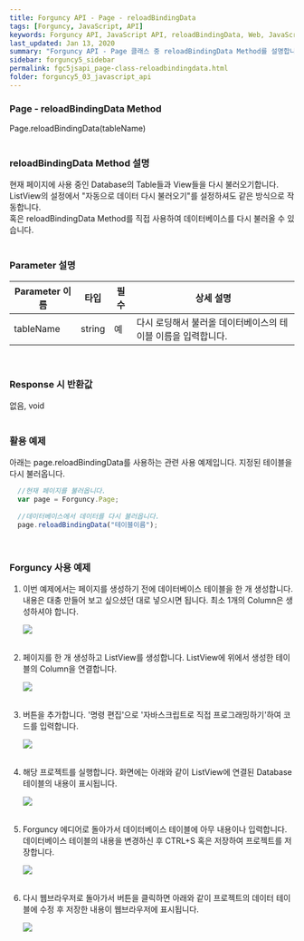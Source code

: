 ```yaml
---
title: Forguncy API - Page - reloadBindingData
tags: [Forguncy, JavaScript, API]
keywords: Forguncy API, JavaScript API, reloadBindingData, Web, JavaScript, API
last_updated: Jan 13, 2020
summary: "Forguncy API - Page 클래스 중 reloadBindingData Method를 설명합니다."
sidebar: forguncy5_sidebar
permalink: fgc5jsapi_page-class-reloadbindingdata.html
folder: forguncy5_03_javascript_api
---
```


### Page - reloadBindingData Method
Page.reloadBindingData(tableName)
<br /><br />

### reloadBindingData Method 설명
현재 페이지에 사용 중인 Database의 Table들과 View들을 다시 불러오기합니다.<br />
ListView의 설정에서 "자동으로 데이터 다시 불러오기"를 설정하셔도 같은 방식으로 작동합니다. <br />
혹은 reloadBindingData Method를 직접 사용하여 데이터베이스를 다시 불러올 수 있습니다.
<br /><br />

### Parameter 설명

| Parameter 이름 | 타입 | 필수 | 상세 설명 |
| --- | --- | --- | --- |
| tableName | string | 예 | 다시 로딩해서 불러올 데이터베이스의 테이블 이름을 입력합니다. |

<br />

### Response 시 반환값
없음, void
<br /><br />

### 활용 예제
아래는 page.reloadBindingData를 사용하는 관련 사용 예제입니다. 지정된 테이블을 다시 불러옵니다.
<br />

~~~javascript
  //현재 페이지를 불러옵니다.
  var page = Forguncy.Page;
  
  //데이터베이스에서 데이터를 다시 불러옵니다.
  page.reloadBindingData("테이블이름");
~~~

<br />

### Forguncy 사용 예제

1. 이번 예제에서는 페이지를 생성하기 전에 데이터베이스 테이블을 한 개 생성합니다.<br />
    내용은 대충 만들어 보고 싶으셨던 대로 넣으시면 됩니다. 최소 1개의 Column은 생성하셔야 합니다.

    ![]({{site.url}}/images/forguncy5/ex-ss_page-reloadbindingdata01.png)
    <br /><br />

2.  페이지를 한 개 생성하고 ListView를 생성합니다. ListView에 위에서 생성한 테이블의 Column을 연결합니다.

    ![]({{site.url}}/images/forguncy5/ex-ss_page-reloadbindingdata02.png)
    <br /><br />

3. 버튼을 추가합니다. '명령 편집'으로 '자바스크립트로 직접 프로그래밍하기'하여 코드를 입력합니다.

    ![]({{site.url}}/images/forguncy5/ex-ss_page-reloadbindingdata03.png)
    <br /><br />

4. 해당 프로젝트를 실행합니다. 화면에는 아래와 같이 ListView에 연결된 Database 테이블의 내용이 표시됩니다.

    ![]({{site.url}}/images/forguncy5/ex-ss_page-reloadbindingdata04.png)
    <br /><br />

5. Forguncy 에디어로 돌아가서 데이터베이스 테이블에 아무 내용이나 입력합니다.<br />
    데이터베이스 테이블의 내용을 변경하신 후 CTRL+S 혹은 저장하여 프로젝트를 저장합니다.

    ![]({{site.url}}/images/forguncy5/ex-ss_page-reloadbindingdata05.png)
    <br /><br />

6. 다시 웹브라우저로 돌아가서 버튼을 클릭하면 아래와 같이 프로젝트의 데이터 테이블에 수정 후 저장한 내용이 웹브라우저에 표시됩니다.

    ![]({{site.url}}/images/forguncy5/ex-ss_page-reloadbindingdata06.gif)

<br /><br />